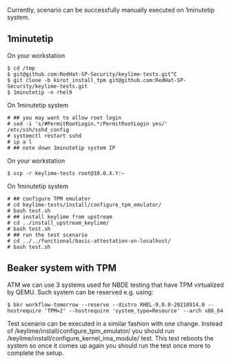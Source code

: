 Currently, scenario can be successfully manually executed on 1minutetip system.

## 1minutetip

On your workstation
```
$ cd /tmp
$ git@github.com:RedHat-SP-Security/keylime-tests.git^C
$ git clone -b ksrot_install_tpm git@github.com:RedHat-SP-Security/keylime-tests.git
$ 1minutetip -n rhel9
```

On 1minutetip system
```
# ## you may want to allow root login
# sed -i 's/#PermitRootLogin.*/PermitRootLogin yes/' /etc/ssh/sshd_config
# systemctl restart sshd
# ip a l
# ## note down 1minutetip system IP
```

On your workstation
```
$ scp -r keylime-tests root@10.0.X.Y:~
```
On 1minutetip system
```
# ## configure TPM emulator
# cd keylime-tests/install/configure_tpm_emulator/
# bash test.sh
# ## install keylime from upstream
# cd ../install_upstream_keylime/
# bash test.sh
# ## run the test scenario
# cd ../../functional/basic-attestation-on-localhost/
# bash test.sh
```
## Beaker system with TPM

ATM we can use 3 systems used for NBDE testing that have TPM virtualized by QEMU.
Such system can be reserved e.g. using:

```
$ bkr workflow-tomorrow --reserve --distro RHEL-9.0.0-20210914.0 --hostrequire 'TPM=2' --hostrequire 'system_type=Resource' --arch x86_64
```

Test scenario can be executed in a similar fashion with one change. Instead of /keylime/install/configure_tpm_emulator/ you should run /keylime/install/configure_kernel_ima_module/ test. This test reboots the system so once it comes up again you should run the test once more to complete the setup.

